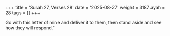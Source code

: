 +++
title = 'Surah 27, Verses 28'
date = '2025-08-27'
weight = 3187
ayah = 28
tags = []
+++

Go with this letter of mine and deliver it to them, then stand aside and see how they will respond.”